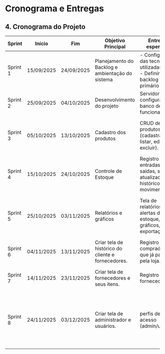 # Cronograma e Entregas

## 4. Cronograma do Projeto

| **Sprint**   | **Início**     | **Fim**       | **Objetivo Principal**                         | **Entregas esperadas**                                                                 | **Validação do Cliente**                                                   |
|----------|------------|-----------|---------------------------------------------|------------------------------------------------------------------------------------|------------------------------------------------------------------------|
| Sprint 1 | 15/09/2025 | 24/09/2025 | Planejamento do Backlog e ambientação do sistema | - Configuração das tecnologias utilizadas.<br>- Definir um backlog primário        | Revisão do backlog.                                                    |
| Sprint 2 | 25/09/2025 | 04/10/2025 | Desenvolvimento do projeto                  | Servidor configurado, banco de dados funcionando.                                  | Revisão e validação da autenticação.                                  |
| Sprint 3 | 05/10/2025 | 13/10/2025 | Cadastro dos produtos                       | CRUD de produtos (cadastrar, listar, editar, excluir).                             | Cliente valida se o cadastro funciona e se consegue gerenciar produtos. |
| Sprint 4 | 15/10/2025 | 24/10/2025 | Controle de Estoque                         | Registro de entradas e saídas, saldo atualizado, histórico de movimentações.       | Cliente confere se o estoque atualiza corretamente.                     |
| Sprint 5 | 25/10/2025 | 03/11/2025 | Relatórios e gráficos                       | Tela de relatórios, alertas de baixo estoque, gráficos, exportação.                | Cliente valida se os relatórios e gráficos trazem as informações esperadas. |
| Sprint 6 | 04/11/2025 | 13/11/2025 | Criar tela de histórico do cliente e fornecedores.                    | Registro dos compradores que já passaram pela loja. | Cliente testa e valida o cadastro dos compradores.            |
| Sprint 7 | 14/11/2025 | 23/11/2025 | Criar tela de fornecedores e seus itens.           | Registro dos fornecedores                          | CCliente testa e valida o cadastro dos fornecedores.               |
| Sprint 8 | 24/11/2025 | 03/12/2025 | Criar tela de administrador e usuários.                                |  perfis de acesso (admin/user).                          | Cliente testa se consegue ter acesso ao seu perfil de admin e nomear seus user para acessar o sistema.                |

